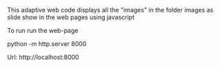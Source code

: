 This adaptive web code displays all the "images" in the folder images as slide show in the web pages using javascript
 
To run run the web-page

python -m http.server 8000

Url: http://localhost:8000
